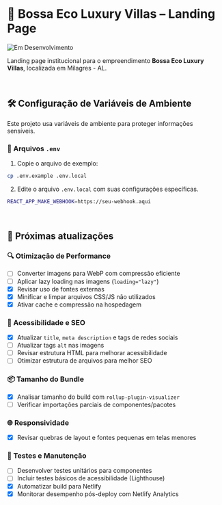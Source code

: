 # 🌴 Bossa Eco Luxury Villas – Landing Page

![Em Desenvolvimento](https://img.shields.io/badge/status-em%20desenvolvimento-yellow)

Landing page institucional para o empreendimento **Bossa Eco Luxury Villas**, localizada em Milagres - AL.

<br/>

## 🛠️ Configuração de Variáveis de Ambiente

Este projeto usa variáveis de ambiente para proteger informações sensíveis.

### 📁 Arquivos `.env`

1. Copie o arquivo de exemplo:

```bash
cp .env.example .env.local
```

2. Edite o arquivo `.env.local` com suas configurações específicas.

```bash
REACT_APP_MAKE_WEBHOOK=https://seu-webhook.aqui
```
<br/>

## 🚧 Próximas atualizações

### 🔍 Otimização de Performance

- [ ] Converter imagens para WebP com compressão eficiente
- [ ] Aplicar lazy loading nas imagens (`loading="lazy"`)
- [x] Revisar uso de fontes externas
- [x] Minificar e limpar arquivos CSS/JS não utilizados
- [x] Ativar cache e compressão na hospedagem

### 🧠 Acessibilidade e SEO

- [x] Atualizar `title`, `meta description` e tags de redes sociais
- [ ] Atualizar tags `alt` nas imagens
- [ ] Revisar estrutura HTML para melhorar acessibilidade
- [ ] Otimizar estrutura de arquivos para melhor SEO

### 📦 Tamanho do Bundle

- [x] Analisar tamanho do build com `rollup-plugin-visualizer`
- [ ] Verificar importações parciais de componentes/pacotes

### 🌐 Responsividade

- [x] Revisar quebras de layout e fontes pequenas em telas menores

### 🧪 Testes e Manutenção

- [ ] Desenvolver testes unitários para componentes
- [ ] Incluir testes básicos de acessibilidade (Lighthouse)
- [x] Automatizar build para Netlify
- [x] Monitorar desempenho pós-deploy com Netlify Analytics
